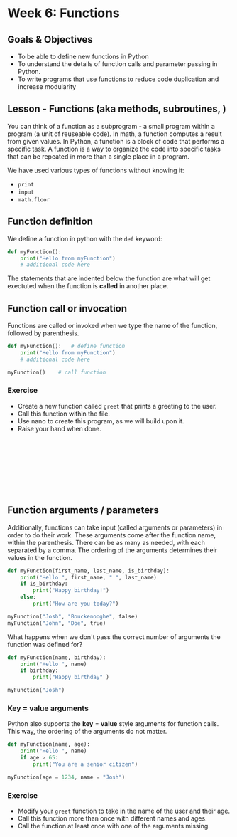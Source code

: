 
# Week 6: Functions 


## Goals & Objectives

- To be able to define new functions in Python
- To understand the details of function calls and parameter passing in Python.
- To write programs that use functions to reduce code duplication and increase modularity

## Lesson - Functions (aka methods, subroutines, )

You can think of a function as a subprogram - a small program within a program (a unit of reuseable code). In math, a function computes a result from given values. In Python, a function is a block of code that performs a specific task. A function is a way to organize the code into specific tasks that can be repeated in more than a single place in a program. 

We have used various types of functions without knowing it:
- `print`
- `input`
- `math.floor`

## Function definition

We define a function in python with the `def` keyword:
```python
def myFunction():
    print("Hello from myFunction")
    # additional code here
```

The statements that are indented below the function are what will get exectuted when the function is **called** in another place. 

## Function call or invocation

Functions are called or invoked when we type the name of the function, followed by parenthesis. 

```python
def myFunction():   # define function
    print("Hello from myFunction")
    # additional code here

myFunction()    # call function
```

### Exercise

- Create a new function called `greet` that prints a greeting to the user. 
- Call this function within the file. 
- Use nano to create this program, as we will build upon it.
- Raise your hand when done.

<br/><br/><br/><br/><br/><br/><br/>

## Function arguments / parameters

Additionally, functions can take input (called arguments or parameters) in order to do their work. These arguments come after the function name, within the parenthesis. There can be as many as needed, with each separated by a comma. The ordering of the arguments determines their values in the function.

```python
def myFunction(first_name, last_name, is_birthday):
    print("Hello ", first_name, " ", last_name)
    if is_birthday:
        print("Happy birthday!")
    else:
        print("How are you today?")

myFunction("Josh", "Bouckenooghe", false)
myFunction("John", "Doe", true)
```

What happens when we don't pass the correct number of arguments the function was defined for? 

```python
def myFunction(name, birthday):
    print("Hello ", name)
    if birthday:
        print("Happy birthday" )

myFunction("Josh")
```

### Key = value arguments

Python also supports the **key** = **value** style arguments for function calls. This way, the ordering of the arguments do not matter.

```python
def myFunction(name, age):
    print("Hello ", name)
    if age > 65:
        print("You are a senior citizen")

myFunction(age = 1234, name = "Josh")
```

### Exercise

- Modify your `greet` function to take in the name of the user and their age. 
- Call this function more than once with different names and ages. 
- Call the function at least once with one of the arguments missing.

